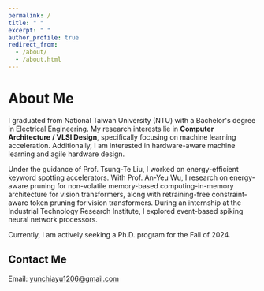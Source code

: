 ```yaml
---
permalink: /
title: " "
excerpt: " "
author_profile: true
redirect_from: 
  - /about/
  - /about.html
---
```


About Me
===
I graduated from National Taiwan University (NTU) with a Bachelor's degree in Electrical Engineering. My research interests lie in **Computer Architecture / VLSI Design**, specifically focusing on machine learning acceleration. Additionally, I am interested in hardware-aware machine learning and agile hardware design.

Under the guidance of Prof. Tsung-Te Liu, I worked on energy-efficient keyword spotting accelerators. With Prof. An-Yeu Wu, I research on energy-aware pruning for non-volatile memory-based computing-in-memory architecture for vision transformers, along with retraining-free constraint-aware token pruning for vision transformers. During an internship at the Industrial Technology Research Institute, I explored event-based spiking neural network processors.

Currently, I am actively seeking a Ph.D. program for the Fall of 2024.

<!--
Publication
---
Retraining-free Constraint-aware Token Pruning for Vision Transformer on Edge Devices\
<u>Yun-Chia Yu*</u>, Mao-Chi Weng*, Ming-Guang Lin, An-Yue Wu\
IEEE International Symposium on Circuits and Systems (ISCAS), 2024 (Under Review) [paper](https://yutoby.github.io/files/Retraining-free Constraint-aware Token Pruning for Vision Transformer on Edge Devices.pdf)
-->

Contact Me
---
Email: yunchiayu1206@gmail.com
